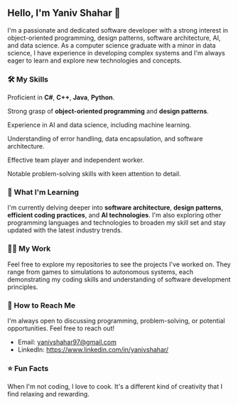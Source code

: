 ## Hello, I'm Yaniv Shahar 👋

I'm a passionate and dedicated software developer with a strong interest in object-oriented programming, design patterns, software architecture, AI, and data science. As a computer science graduate with a minor in data science, I have experience in developing complex systems and I'm always eager to learn and explore new technologies and concepts.

### 🛠️ My Skills

Proficient in **C#**, **C++**, **Java**, **Python**.

Strong grasp of **object-oriented programming** and **design patterns**.

Experience in AI and data science, including machine learning.

Understanding of error handling, data encapsulation, and software architecture.

Effective team player and independent worker.

Notable problem-solving skills with keen attention to detail.


### 🌱 What I'm Learning

I'm currently delving deeper into **software architecture**, **design patterns**, **efficient coding practices**, and **AI technologies**. I'm also exploring other programming languages and technologies to broaden my skill set and stay updated with the latest industry trends.

### 👨‍💻 My Work

Feel free to explore my repositories to see the projects I've worked on. They range from games to simulations to autonomous systems, each demonstrating my coding skills and understanding of software development principles.

### 🤝 How to Reach Me

I'm always open to discussing programming, problem-solving, or potential opportunities. Feel free to reach out!

- Email: yanivshahar97@gmail.com
- LinkedIn: https://www.linkedin.com/in/yanivshahar/

### ⭐ Fun Facts

When I'm not coding, I love to cook. It's a different kind of creativity that I find relaxing and rewarding.

